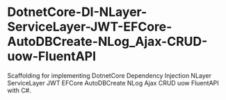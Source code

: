 # DotnetCore-DI-NLayer-ServiceLayer-JWT-EFCore-AutoDBCreate-NLog_Ajax-CRUD-uow-FluentAPI
Scaffolding for implementing DotnetCore Dependency Injection NLayer ServiceLayer JWT EFCore AutoDBCreate NLog Ajax CRUD uow FluentAPI with C#.
